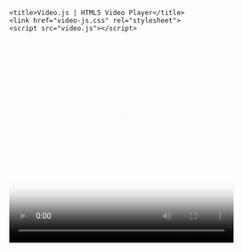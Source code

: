 <html lang="en">
<script>
    function getQueryVariable(variable)
    {
        var query = window.location.search.substring(1);
        var vars = query.split("&");
        for (var i=0;i<vars.length;i++) {
                var pair = vars[i].split("=");
                if(pair[0] == variable){return pair[1];}
        }
        return(false);
    }
</script>

<head>

    <title>Video.js | HTML5 Video Player</title>
    <link href="video-js.css" rel="stylesheet">
    <script src="video.js"></script>

</head>
<body>
    
  <video id="videoPlayer" class="video-js vjs-default-skin" controls preload="none" width="80%" max-width="100%" height="364" poster="https://i.imgur.com/0nepAeW.png" data-setup="{}">
    <source id="mp4source" src="" type="video/mp4">

    <!-- Tracks need an ending tag thanks to IE9 -->
    <p class="vjs-no-js">To view this video please enable JavaScript, and consider upgrading to a web browser that <a href="http://videojs.com/html5-video-support/" target="_blank">supports HTML5 video</a></p>
  </video>

</body>


  <script type="text/javascript">
    var mirror = decodeURIComponent(getQueryVariable("url"));
    document.querySelector("#videoPlayer > source").src = mirror;   
    var player = videojs('videoPlayer');
    player.play();
  </script>

</html>
